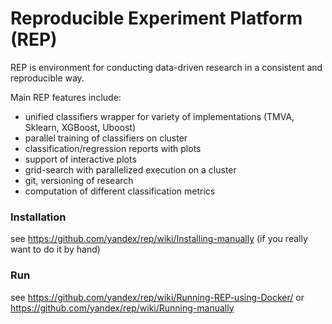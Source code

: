 # Reproducible Experiment Platform (REP)

REP is environment for conducting data-driven research in a consistent and reproducible way.

Main REP features include:

  * unified classifiers wrapper for variety of implementations (TMVA, Sklearn, XGBoost, Uboost)
  * parallel training of classifiers on cluster 
  * classification/regression reports with plots
  * support of interactive plots
  * grid-search with parallelized execution on a cluster
  * git, versioning of research
  * computation of different classification metrics 

### Installation

see https://github.com/yandex/rep/wiki/Installing-manually (if you really want to do it by hand)

### Run

see https://github.com/yandex/rep/wiki/Running-REP-using-Docker/
or https://github.com/yandex/rep/wiki/Running-manually
